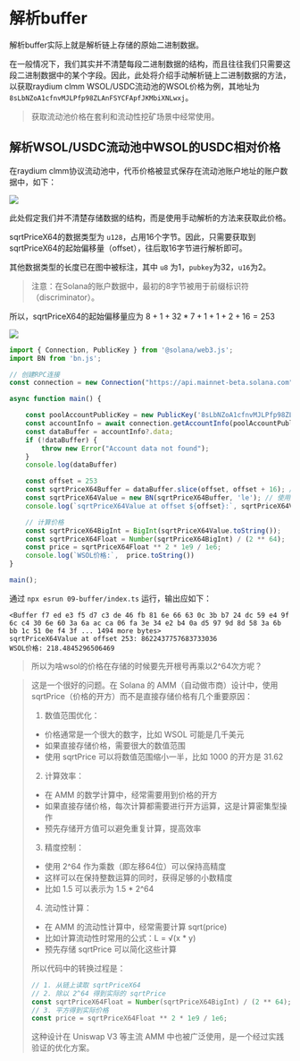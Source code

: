 # 解析buffer

解析buffer实际上就是解析链上存储的原始二进制数据。

在一般情况下，我们其实并不清楚每段二进制数据的结构，而且往往我们只需要这段二进制数据中的某个字段。因此，此处将介绍手动解析链上二进制数据的方法，以获取raydium clmm WSOL/USDC流动池的WSOL价格为例，其地址为 `8sLbNZoA1cfnvMJLPfp98ZLAnFSYCFApfJKMbiXNLwxj`。

> 获取流动池价格在套利和流动性挖矿场景中经常使用。

## 解析WSOL/USDC流动池中WSOL的USDC相对价格

在raydium clmm协议流动池中，代币价格被显式保存在流动池账户地址的账户数据中，如下：

![](../img/09-01.png)

此处假定我们并不清楚存储数据的结构，而是使用手动解析的方法来获取此价格。

sqrtPriceX64的数据类型为 `u128`，占用16个字节。因此，只需要获取到sqrtPriceX64的起始偏移量（offset），往后取16字节进行解析即可。

其他数据类型的长度已在图中被标注，其中 `u8` 为1，`pubkey`为32，`u16`为2。

> 注意：在Solana的账户数据中，最初的8字节被用于前缀标识符（discriminator）。

所以，sqrtPriceX64的起始偏移量应为 $8 + 1 + 32*7 + 1 + 1 + 2 + 16 = 253$

![](../img/09-02.png)

```ts
import { Connection, PublicKey } from '@solana/web3.js';
import BN from 'bn.js';

// 创建RPC连接
const connection = new Connection("https://api.mainnet-beta.solana.com", "confirmed");

async function main() {

    const poolAccountPublicKey = new PublicKey('8sLbNZoA1cfnvMJLPfp98ZLAnFSYCFApfJKMbiXNLwxj');
    const accountInfo = await connection.getAccountInfo(poolAccountPublicKey);
    const dataBuffer = accountInfo?.data;
    if (!dataBuffer) {
        throw new Error("Account data not found");
    }
    console.log(dataBuffer)

    const offset = 253
    const sqrtPriceX64Buffer = dataBuffer.slice(offset, offset + 16); // 读取16个字节
    const sqrtPriceX64Value = new BN(sqrtPriceX64Buffer, 'le'); // 使用小端字节序创建BN实例
    console.log(`sqrtPriceX64Value at offset ${offset}:`, sqrtPriceX64Value.toString());

    // 计算价格
    const sqrtPriceX64BigInt = BigInt(sqrtPriceX64Value.toString());
    const sqrtPriceX64Float = Number(sqrtPriceX64BigInt) / (2 ** 64);
    const price = sqrtPriceX64Float ** 2 * 1e9 / 1e6;
    console.log(`WSOL价格:`,  price.toString())
}

main();
```

通过 `npx esrun 09-buffer/index.ts` 运行，输出应如下：

```
<Buffer f7 ed e3 f5 d7 c3 de 46 fb 81 6e 66 63 0c 3b b7 24 dc 59 e4 9f 6c c4 30 6e 60 3a 6a ac ca 06 fa 3e 34 e2 b4 0a d5 97 9d 8d 58 3a 6b bb 1c 51 0e f4 3f ... 1494 more bytes>
sqrtPriceX64Value at offset 253: 8622437757683733036
WSOL价格: 218.4845296506469
```


> 所以为啥wsol的价格在存储的时候要先开根号再乘以2^64次方呢？


> 这是一个很好的问题。在 Solana 的 AMM（自动做市商）设计中，使用 sqrtPrice（价格的开方）而不是直接存储价格有几个重要原因：
> 
> 1. 数值范围优化：
> - 价格通常是一个很大的数字，比如 WSOL 可能是几千美元
> - 如果直接存储价格，需要很大的数值范围
> - 使用 sqrtPrice 可以将数值范围缩小一半，比如 1000 的开方是 31.62
> 
> 2. 计算效率：
> - 在 AMM 的数学计算中，经常需要用到价格的开方
> - 如果直接存储价格，每次计算都需要进行开方运算，这是计算密集型操作
> - 预先存储开方值可以避免重复计算，提高效率
> 
> 3. 精度控制：
> - 使用 2^64 作为乘数（即左移64位）可以保持高精度
> - 这样可以在保持整数运算的同时，获得足够的小数精度
> - 比如 1.5 可以表示为 1.5 * 2^64
> 
> 4. 流动性计算：
> - 在 AMM 的流动性计算中，经常需要计算 sqrt(price)
> - 比如计算流动性时常用的公式：L = √(x * y)
> - 预先存储 sqrtPrice 可以简化这些计算
> 
> 所以代码中的转换过程是：
> ```typescript
> // 1. 从链上读取 sqrtPriceX64
> // 2. 除以 2^64 得到实际的 sqrtPrice
> const sqrtPriceX64Float = Number(sqrtPriceX64BigInt) / (2 ** 64);
> // 3. 平方得到实际价格
> const price = sqrtPriceX64Float ** 2 * 1e9 / 1e6;
> ```
> 
> 这种设计在 Uniswap V3 等主流 AMM 中也被广泛使用，是一个经过实践验证的优化方案。



